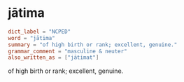 # jātima

``` toml
dict_label = "NCPED"
word = "jātima"
summary = "of high birth or rank; excellent, genuine."
grammar_comment = "masculine & neuter"
also_written_as = ["jātimat"]
```

of high birth or rank; excellent, genuine.

